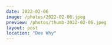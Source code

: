 ```yaml
---
date: 2022-02-06
image: /photos/2022-02-06.jpeg
preview: /photos/thumb-2022-02-06.jpeg
layout: post
location: "Dee Why"
---
```



